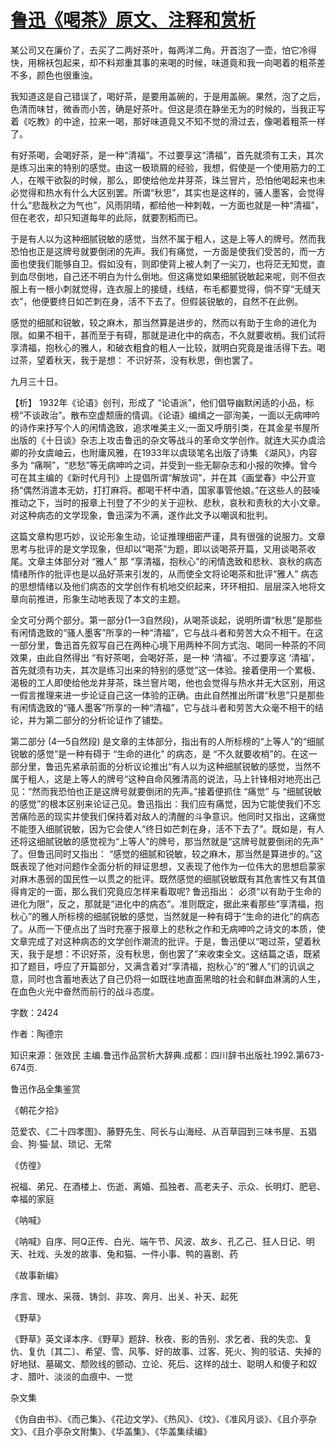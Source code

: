 # [鲁迅《喝茶》原文、注释和赏析](https://www.vrrw.net/wx/9705.html)

某公司又在廉价了，去买了二两好茶叶，每两洋二角。开首泡了一壶，怕它冷得快，用棉袄包起来，却不料郑重其事的来喝的时候，味道竟和我一向喝着的粗茶差不多，颜色也很重浊。

我知道这是自己错误了，喝好茶，是要用盖碗的，于是用盖碗。果然，泡了之后，色清而味甘，微香而小苦，确是好茶叶。但这是须在静坐无为的时候的，当我正写着《吃教》的中途，拉来一喝，那好味道竟又不知不觉的滑过去，像喝着粗茶一样了。

有好茶喝，会喝好茶，是一种“清福”。不过要享这“清福”，首先就须有工夫，其次是练习出来的特别的感觉。由这一极琐屑的经验，我想，假使是一个使用筋力的工人，在喉干欲裂的时候，那么，即使给他龙井芽茶，珠兰窨片，恐怕他喝起来也未必觉得和热水有什么大区别罢。所谓“秋思”，其实也是这样的，骚人墨客，会觉得什么“悲哉秋之为气也”，风雨阴晴，都给他一种刺戟，一方面也就是一种“清福”，但在老农，却只知道每年的此际，就要割稻而已。

于是有人以为这种细腻锐敏的感觉，当然不属于粗人，这是上等人的牌号。然而我恐怕也正是这牌号就要倒闭的先声。我们有痛觉，一方面是使我们受苦的，而一方面也使我们能够自卫。假如没有，则即使背上被人刺了一尖刀，也将茫无知觉，直到血尽倒地，自己还不明白为什么倒地。但这痛觉如果细腻锐敏起来呢，则不但衣服上有一根小刺就觉得，连衣服上的接缝，线结，布毛都要觉得，倘不穿“无缝天衣”，他便要终日如芒刺在身，活不下去了。但假装锐敏的，自然不在此例。

感觉的细腻和锐敏，较之麻木，那当然算是进步的，然而以有助于生命的进化为限。如果不相干，甚而至于有碍，那就是进化中的病态，不久就要收梢。我们试将享清福，抱秋心的雅人，和破衣粗食的粗人一比较，就明白究竟是谁活得下去。喝过茶，望着秋天，我于是想： 不识好茶，没有秋思，倒也罢了。

九月三十日。



【析】 1932年《论语》创刊，形成了 “论语派”，他们倡导幽默闲适的小品，标榜“不谈政治”。散布空虚颓唐的情调。《论语》编缉之一邵洵美，一面以无病呻吟的诗作来抒写个人的闲情逸致，追求唯美主义;一面又呼朋引类，在其金星书屋所出版的《十日谈》杂志上攻击鲁迅的杂文等战斗的革命文学创作。就连大买办虞洽卿的孙女虞岫云，也附庸风雅，在1933年以虞琰笔名出版了诗集 《湖风》，内容多为 “痛啊”，“悲愁”等无病呻吟之词，并受到一些无聊杂志和小报的吹捧。曾今可在其主编的《新时代月刊》上提倡所谓“解放词”，并在其《画堂春》中公开宣扬“偶然消遣本无妨，打打麻将。都喝干杯中酒，国家事管他娘。”在这些人的鼓噪推动之下，当时的报章上刊登了不少的关于迎秋、悲秋，哀秋和责秋的大小文章。对这种病态的文学现象，鲁迅深为不满，遂作此文予以嘲讽和批判。

这篇文章构思巧妙，议论形象生动，论证推理细密严谨，具有很强的说服力。文章思考与批评的是文学现象，但却以“喝茶”为题，即以谈喝茶开篇，又用谈喝茶收尾。文章主体部分对 “雅人” 那 “享清福，抱秋心”的闲情逸致和悲秋、哀秋的病态情绪所作的批评也是以品好茶来引发的，从而使全文将论喝茶和批评“雅人” 病态的思想情绪以及他们病态的文学创作有机地交织起来，环环相扣、层层深入地将文章向前推进，形象生动地表现了本文的主题。

全文可分两个部分。第一部分(1—3自然段)，从喝茶谈起，说明所谓“秋思”是那些有闲情逸致的“骚人墨客”所享的一种“清福”，它与战斗者和劳苦大众不相干。在这一部分里，鲁迅首先叙写自己在两种心境下用两种不同方式泡、喝同一种茶的不同效果，由此自然得出 “有好茶喝，会喝好茶，是一种 ‘清福’。不过要享这 ‘清福’，首先就须有功夫，其次是练习出来的特别的感觉”这一体验。接着便用一个累极、渴极的工人即使给他龙井芽茶，珠兰窨片喝，他也会觉得与热水并无大区别，用这一假言推理来进一步论证自己这一体验的正确。由此自然推出所谓“秋思”只是那些有闲情逸致的“骚人墨客”所享的一种“清福”，它与战斗者和劳苦大众毫不相干的结论，并为第二部分的分析论证作了铺垫。

第二部分 (4—5自然段) 是文章的主体部分，指出有的人所标榜的“上等人”的“细腻锐敏的感觉”是一种有碍于 “生命的进化” 的病态，是 “不久就要收梢”的。在这一部分里，鲁迅先紧承前面的分析议论推出“有人以为这种细腻锐敏的感觉，当然不属于粗人，这是上等人的牌号“这种自命风雅清高的说法，马上针锋相对地亮出己见：“然而我恐怕也正是这牌号就要倒闭的先声。”接着便抓住 “痛觉” 与 “细腻锐敏的感觉”的根本区别来论证己见。鲁迅指出：我们应有痛觉，因为它能使我们不忘苦痛险恶的现实并使我们保持着对敌人的清醒的斗争意识。他同时又指出，这痛觉不能堕入细腻锐敏，因为它会使人“终日如芒刺在身，活不下去了”。既如是，有人还将这细腻锐敏的感觉视为“上等人”的牌号，那当然就是“这牌号就要倒闭的先声” 了。但鲁迅同时又指出： “感觉的细腻和锐敏，较之麻木，那当然是算进步的。”这既表现了他对问题作全面分析的辩证思想，又表现了他作为一位伟大的思想启蒙家对麻木愚弱的国民性一以贯之的批评。既然感觉的细腻锐敏既有其危害性又有其值得肯定的一面，那么我们究竟应怎样来看取呢? 鲁迅指出： 必须“以有助于生命的进化为限”，反之，那就是“进化中的病态”。准则既定，据此来看那些“享清福，抱秋心”的雅人所标榜的细腻锐敏的感觉，当然就是一种有碍于“生命的进化”的病态了。从而一下便点出了当时充塞于报章上的悲秋之作和无病呻吟之诗文的本质，使文章完成了对这种病态的文学创作潮流的批评。于是，鲁迅便以“喝过茶，望着秋天，我于是想：不识好茶，没有秋思，倒也罢了”来收束全文。这结篇之语，既紧扣了题目，呼应了开篇部分，又满含着对“享清福，抱秋心”的“雅人”们的讥讽之意，同时也含蓄地表达了自己仍将一如既往地直面黑暗的社会和鲜血淋漓的人生，在血色火光中奋然而前行的战斗态度。

字数：2424

作者：陶德宗

知识来源：张效民 主编.鲁迅作品赏析大辞典.成都：四川辞书出版社.1992.第673-674页.

鲁迅作品全集鉴赏

《朝花夕拾》

范爱农、《二十四孝图》、藤野先生、阿长与山海经、从百草园到三味书屋、五猖会、狗·猫·鼠、琐记、无常

《仿徨》

祝福、弟兄、在酒楼上、伤逝、离婚、孤独者、高老夫子、示众、长明灯、肥皂、幸福的家庭

《呐喊》

《呐喊》自序、阿Q正传、白光、端午节、风波、故乡、孔乙己、狂人日记、明天、社戏、头发的故事、兔和猫、一件小事、鸭的喜剧、药

《故事新编》

序言、理水、采薇、铸剑、非攻、奔月、出关、补天、起死

《野草》

《野草》英文译本序、《野草》题辞、秋夜、影的告别、求乞者、我的失恋、复仇、复仇〔其二〕、希望、雪、风筝、好的故事、过客、死火、狗的驳诘、失掉的好地狱、墓碣文、颓败线的颤动、立论、死后、这样的战士、聪明人和傻子和奴才、腊叶、淡淡的血痕中、一觉

杂文集

《伪自由书》、《而己集》、《花边文学》、《热风》、《坟》、《准风月谈》、《且介亭杂文》、《且介亭杂文附集》、《华盖集》、《华盖集续编》

